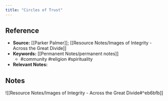 ```yaml
---
title: "Circles of Trust"
---
```

## Reference
- **Source:** [[Parker Palmer]]; [[Resource Notes/Images of Integrity - Across the Great Divide]]
- **Keywords:** [[Permanent Notes/permanent notes]]
	- #community #religion #spirituality 
- **Relevant Notes:**

## Notes
![[Resource Notes/Images of Integrity - Across the Great Divide#^eb6bfb]]